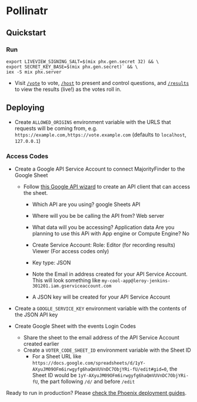 # Pollinatr

## Quickstart

### Run
```
export LIVEVIEW_SIGNING_SALT=$(mix phx.gen.secret 32) && \
export SECRET_KEY_BASE=$(mix phx.gen.secret)` && \
iex -S mix phx.server
```
* Visit [`/vote`](http://localhost:4000/vote) to vote, [`/host`](http://localhost:4000/host) to present and control questions, and [`/results`](https://localhost:4000/results) to view the results (live!) as the votes roll in.


## Deploying
* Create `ALLOWED_ORIGINS` environment variable with the URLS that requests will be coming from, e.g. `https://example.com,https://vote.example.com` (defaults to `localhost`, `127.0.0.1`)

### Access Codes
* Create a Google API Service Account to connect MajorityFinder to the Google Sheet
  * Follow [this Google API wizard](https://console.developers.google.com/flows/enableapi) to create an API client that can access the sheet.
    * Which API are you using? google Sheets API
    * Where will you be be calling the API from? Web server
    * What data will you be accessing? Application data
     Are you planning to use this APi with App engine or Compute Engine? No

    * Create Service Account: Role: Editor (for recording results) Viewer (For access codes only)
    * Key type: JSON
    * Note the Email in address created for your API Service Account.  This will look something like `my-cool-app@leroy-jenkins-301201.iam.gserviceaccount.com`
    * A JSON key will be created for your API Service Account

* Create a `GOOGLE_SERVICE_KEY` environment variable with the contents of the JSON API key

* Create Google Sheet with the events Login Codes
  * Share the sheet to the email address of the API Service Account created earlier
  * Create a `VOTER_CODE_SHEET_ID` environment variable with the Sheet ID
    * For a Sheet URL like `https://docs.google.com/spreadsheets/d/1yY-AXyuJM09OFm6irwgyfg6haQmVUVnDC7ObjYRi-fU/edit#gid=0`, the Sheet ID would be `1yY-AXyuJM09OFm6irwgyfg6haQmVUVnDC7ObjYRi-fU`, the part following `/d/` and before `/edit`


Ready to run in production? Please [check the Phoenix deployment guides](https://hexdocs.pm/phoenix/deployment.html).

